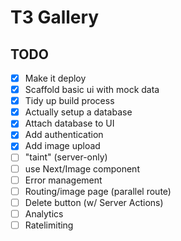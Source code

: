 # T3 Gallery

## TODO
- [x] Make it deploy
- [x] Scaffold basic ui with mock data
- [x] Tidy up build process
- [x] Actually setup a database
- [x] Attach database to UI
- [x] Add authentication
- [x] Add image upload
- [ ] "taint" (server-only)
- [ ] use Next/Image component
- [ ] Error management
- [ ] Routing/image page (parallel route)
- [ ] Delete button (w/ Server Actions)
- [ ] Analytics
- [ ] Ratelimiting